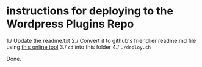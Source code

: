 # instructions for deploying to the Wordpress Plugins Repo

1./ Update the readme.txt
2./ Convert it to github's friendlier readme.md file using [this online tool](https://wpreadme2markdown.snch.im/)
3./ `cd` into this folder
4./ `./deploy.sh`

Done.